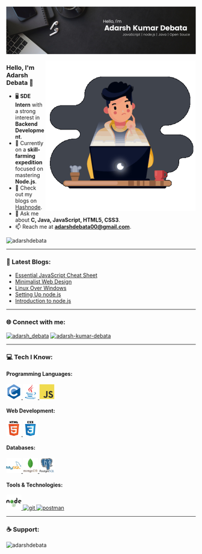 ![logo](https://github.com/adarshdebata/adarshdebata/blob/main/Banner.png)

<img align="right" width="400" src="https://github.com/adarshdebata/adarshdebata/blob/main/Animation.gif">

### Hello, I'm Adarsh Debata 👋

- 🖥️ **SDE Intern** with a strong interest in **Backend Development**.
- 🌱 Currently on a **skill-farming expedition** focused on mastering **Node.js**.
- 📝 Check out my blogs on [Hashnode](https://hashnode.com/@adarshdebata).
- 💬 Ask me about **C, Java, JavaScript, HTML5, CSS3**.
- 📫 Reach me at **adarshdebata00@gmail.com**.

<p align="left"> <img src="https://komarev.com/ghpvc/?username=adarshdebata&label=Profile%20views&color=0e75b6&style=flat" alt="adarshdebata" /> </p>

---

### 📝 Latest Blogs:
<!-- BLOG-POST-LIST:START -->
- [Essential JavaScript Cheat Sheet](https://adarshh.hashnode.dev/javascript-essential-concepts-for-nodejs-developers)
- [Minimalist Web Design](https://adarshh.hashnode.dev/minimalist-web-design)
- [Linux Over Windows](https://adarshh.hashnode.dev/linux-over-windows)
- [Setting Up node.js](https://adarshh.hashnode.dev/setting-up-a-nodejs-code-editors-and-tools)
- [Introduction to node.js](https://adarshh.hashnode.dev/introduction-to-nodejs)
<!-- BLOG-POST-LIST:END -->

---

### 🌐 Connect with me:
<p align="left">
<a href="https://twitter.com/adarsh_debata" target="_blank"><img align="center" src="https://raw.githubusercontent.com/rahuldkjain/github-profile-readme-generator/master/src/images/icons/Social/twitter.svg" alt="adarsh_debata" height="30" width="40" /></a>
<a href="https://linkedin.com/in/adarsh-kumar-debata" target="_blank"><img align="center" src="https://raw.githubusercontent.com/rahuldkjain/github-profile-readme-generator/master/src/images/icons/Social/linked-in-alt.svg" alt="adarsh-kumar-debata" height="30" width="40" /></a>
</p>

---

### 💻 Tech I Know:

#### Programming Languages:
<p align="left">
  <a href="https://www.cprogramming.com/" target="_blank" rel="noreferrer">
    <img src="https://raw.githubusercontent.com/devicons/devicon/master/icons/c/c-original.svg" alt="c" width="40" height="40"/>
  </a>
  <a href="https://www.java.com" target="_blank" rel="noreferrer">
    <img src="https://raw.githubusercontent.com/devicons/devicon/master/icons/java/java-original.svg" alt="java" width="40" height="40"/>
  </a>
  <a href="https://developer.mozilla.org/en-US/docs/Web/JavaScript" target="_blank" rel="noreferrer">
    <img src="https://raw.githubusercontent.com/devicons/devicon/master/icons/javascript/javascript-original.svg" alt="javascript" width="40" height="40"/>
  </a>
</p>

#### Web Development:
<p align="left">
  <a href="https://www.w3schools.com/html/" target="_blank" rel="noreferrer">
    <img src="https://raw.githubusercontent.com/devicons/devicon/master/icons/html5/html5-original-wordmark.svg" alt="html5" width="40" height="40"/>
  </a>
  <a href="https://www.w3schools.com/css/" target="_blank" rel="noreferrer">
    <img src="https://raw.githubusercontent.com/devicons/devicon/master/icons/css3/css3-original-wordmark.svg" alt="css3" width="40" height="40"/>
  </a>
</p>

#### Databases:
<p align="left">
  <a href="https://www.mysql.com/" target="_blank" rel="noreferrer">
    <img src="https://raw.githubusercontent.com/devicons/devicon/master/icons/mysql/mysql-original-wordmark.svg" alt="mysql" width="40" height="40"/>
  </a>
  <a href="https://www.mongodb.com/" target="_blank" rel="noreferrer">
    <img src="https://raw.githubusercontent.com/devicons/devicon/master/icons/mongodb/mongodb-original-wordmark.svg" alt="mongodb" width="40" height="40"/>
  </a>
  <a href="https://www.postgresql.org" target="_blank" rel="noreferrer">
    <img src="https://raw.githubusercontent.com/devicons/devicon/master/icons/postgresql/postgresql-original-wordmark.svg" alt="postgresql" width="40" height="40"/>
  </a>
</p>

#### Tools & Technologies:
<p align="left">
  <a href="https://nodejs.org" target="_blank" rel="noreferrer">
    <img src="https://raw.githubusercontent.com/devicons/devicon/master/icons/nodejs/nodejs-original-wordmark.svg" alt="nodejs" width="40" height="40"/>
  </a>
  <a href="https://git-scm.com/" target="_blank" rel="noreferrer">
    <img src="https://www.vectorlogo.zone/logos/git-scm/git-scm-icon.svg" alt="git" width="40" height="40"/>
  </a>
  <a href="https://postman.com" target="_blank" rel="noreferrer">
    <img src="https://www.vectorlogo.zone/logos/getpostman/getpostman-icon.svg" alt="postman" width="40" height="40"/>
  </a>
</p>

---

### ☕ Support:
<p>
  <a href="https://www.buymeacoffee.com/adarshdebata">
    <img align="left" src="https://cdn.buymeacoffee.com/buttons/v2/default-yellow.png" height="50" width="210" alt="adarshdebata" />
  </a>
</p>
